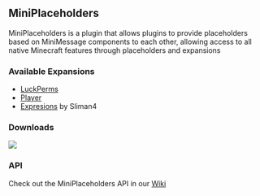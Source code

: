 ## MiniPlaceholders

MiniPlaceholders is a plugin that allows plugins to provide placeholders based on MiniMessage components to each other,
allowing access to all native Minecraft features through placeholders and expansions



### Available Expansions

* [LuckPerms](https://github.com/MiniPlaceholders/LuckPerms-Expansion)
* [Player](https://github.com/MiniPlaceholders/Player-Expansion)
* [Expresions](https://github.com/Sliman4/Expressions-Expansion) by Sliman4


### Downloads

[![](https://raw.githubusercontent.com/Prospector/badges/master/modrinth-badge-72h-padded.png)](https://modrinth.com/plugin/miniplaceholders)

### API

Check out the MiniPlaceholders API in our [Wiki](https://github.com/MiniPlaceholders/MiniPlaceholders/wiki/Developer-Getting-Started)

